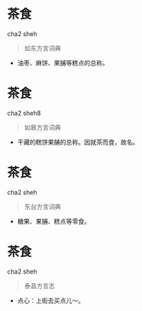 # 茶食
cha2 sheh
> 如东方言词典
- 油枣、麻饼、果脯等糕点的总称。

# 茶食
cha2 sheh8
> 如皋方言词典
- 干藏的糕饼果脯的总称。因就茶而食，故名。

# 茶食
cha2 sheh
> 东台方言词典
- 糖果、果脯、糕点等零食。

# 茶食
cha2 sheh
> 泰县方言志
- 点心：上街去买点儿～。
